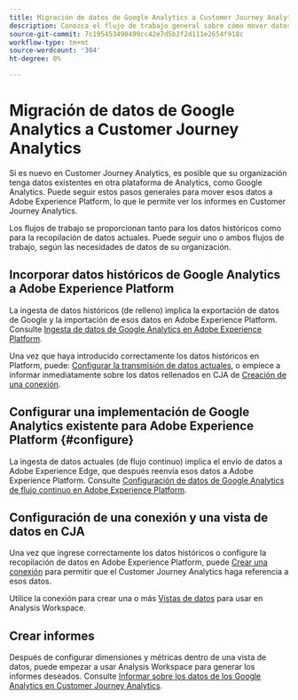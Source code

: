 ```yaml
---
title: Migración de datos de Google Analytics a Customer Journey Analytics
description: Conozca el flujo de trabajo general sobre cómo mover datos de Google Analytics a Adobe Experience Platform y ver informes en Customer Journey Analytics.
source-git-commit: 7c195453490499cc42e7d5b2f2d111e2654f918c
workflow-type: tm+mt
source-wordcount: '304'
ht-degree: 0%

---
```


# Migración de datos de Google Analytics a Customer Journey Analytics

Si es nuevo en Customer Journey Analytics, es posible que su organización tenga datos existentes en otra plataforma de Analytics, como Google Analytics. Puede seguir estos pasos generales para mover esos datos a Adobe Experience Platform, lo que le permite ver los informes en Customer Journey Analytics.

Los flujos de trabajo se proporcionan tanto para los datos históricos como para la recopilación de datos actuales. Puede seguir uno o ambos flujos de trabajo, según las necesidades de datos de su organización.

## Incorporar datos históricos de Google Analytics a Adobe Experience Platform

La ingesta de datos históricos (de relleno) implica la exportación de datos de Google y la importación de esos datos en Adobe Experience Platform. Consulte [Ingesta de datos de Google Analytics en Adobe Experience Platform](backfill.md).

Una vez que haya introducido correctamente los datos históricos en Platform, puede: [Configurar la transmisión de datos actuales](streaming.md), o empiece a informar inmediatamente sobre los datos rellenados en CJA de [Creación de una conexión](/help/connections/create-connection.md).

## Configurar una implementación de Google Analytics existente para Adobe Experience Platform {#configure}

La ingesta de datos actuales (de flujo continuo) implica el envío de datos a Adobe Experience Edge, que después reenvía esos datos a Adobe Experience Platform. Consulte [Configuración de datos de Google Analytics de flujo continuo en Adobe Experience Platform](streaming.md).

## Configuración de una conexión y una vista de datos en CJA

Una vez que ingrese correctamente los datos históricos o configure la recopilación de datos en Adobe Experience Platform, puede [Crear una conexión](/help/connections/create-connection.md) para permitir que el Customer Journey Analytics haga referencia a esos datos.

Utilice la conexión para crear una o más [Vistas de datos](/help/data-views/create-dataview.md) para usar en Analysis Workspace.

## Crear informes

Después de configurar dimensiones y métricas dentro de una vista de datos, puede empezar a usar Analysis Workspace para generar los informes deseados. Consulte [Informar sobre los datos de los Google Analytics en Customer Journey Analytics](report.md).
